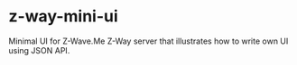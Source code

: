z-way-mini-ui
=============

Minimal UI for Z-Wave.Me Z-Way server that illustrates how to write own UI using JSON API.